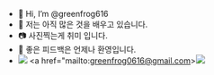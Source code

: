 - 👋 Hi, I’m @greenfrog616
- 🥸 저는 아직 많은 것을 배우고 있습니다.
- 📷 사진찍는게 취미 입니다.
- 🐸 좋은 피드백은 언제나 환영입니다.
- <a href="https://www.instagram.com/j_xwjx616"><img src="https://img.shields.io/badge/Instagram-%23E4405F.svg?style=for-the-badge&logo=Instagram&logoColor=white&link=https://www.instagram.com/j_xwjx616"/></a>
<a href="mailto:greenfrog0616@gmail.com><img src="https://img.shields.io/badge/Gmail-D14836?style=for-the-badge&logo=gmail&logoColor=white&link=mailto:greenfrog0616@gmail.com"/></a>
<!---
greenfrog616/greenfrog616 is a ✨ special ✨ repository because its `README.md` (this file) appears on your GitHub profile.
You can click the Preview link to take a look at your changes.
--->
